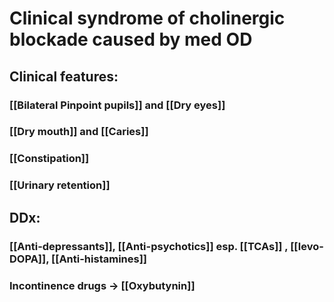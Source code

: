 # Clinical syndrome of cholinergic blockade caused by med OD
## Clinical features:
### [[Bilateral Pinpoint pupils]] and [[Dry eyes]]
### [[Dry mouth]] and [[Caries]]
### [[Constipation]]
### [[Urinary retention]]
## DDx: 
### [[Anti-depressants]], [[Anti-psychotics]] esp. [[TCAs]] , [[levo-DOPA]], [[Anti-histamines]]
### Incontinence drugs -> [[Oxybutynin]]